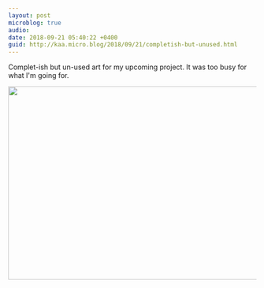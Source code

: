 ```yaml
---
layout: post
microblog: true
audio: 
date: 2018-09-21 05:40:22 +0400
guid: http://kaa.micro.blog/2018/09/21/completish-but-unused.html
---
```

Complet-ish but un-used art for my upcoming project. It was too busy for what I'm going for.

<img src="http://micro.kaa.bz/uploads/2018/7322c468e7.jpg" width="600" height="393" />
